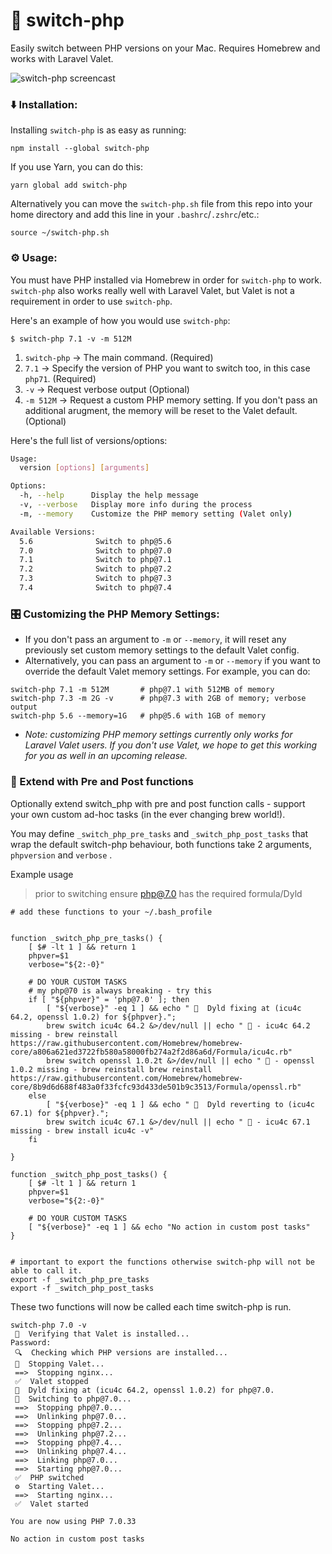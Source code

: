 # 🔀 switch-php

Easily switch between PHP versions on your Mac. Requires Homebrew and works with Laravel Valet.

![switch-php screencast](./switch-php.gif)


### ⬇️️️ Installation:

Installing `switch-php` is as easy as running:

```
npm install --global switch-php
```

If you use Yarn, you can do this:

```
yarn global add switch-php
```

Alternatively you can move the `switch-php.sh` file from this repo into your home directory and add this line in your `.bashrc`/`.zshrc`/etc.:

```
source ~/switch-php.sh
```


### ⚙ Usage:

You must have PHP installed via Homebrew in order for `switch-php` to work. `switch-php` also works really well with Laravel Valet, but Valet is not a requirement in order to use `switch-php`.

Here's an example of how you would use `switch-php`:

```
$ switch-php 7.1 -v -m 512M
```

1. `switch-php` -> The main command. (Required)
1. `7.1` -> Specify the version of PHP you want to switch too, in this case `php71`. (Required)
1. `-v` -> Request verbose output (Optional)
1. `-m 512M` -> Request a custom PHP memory setting. If you don't pass an additional arugment, the memory will be reset to the Valet default. (Optional)

Here's the full list of versions/options:

```bash
Usage:
  version [options] [arguments]

Options:
  -h, --help      Display the help message
  -v, --verbose   Display more info during the process
  -m, --memory    Customize the PHP memory setting (Valet only)

Available Versions:
  5.6              Switch to php@5.6
  7.0              Switch to php@7.0
  7.1              Switch to php@7.1
  7.2              Switch to php@7.2
  7.3              Switch to php@7.3
  7.4              Switch to php@7.4
```


### 🎛 Customizing the PHP Memory Settings:

- If you don't pass an argument to `-m` or `--memory`, it will reset any previously set custom memory settings to the default Valet config.
- Alternatively, you can pass an argument to `-m` or    `--memory` if you want to override the default Valet memory settings. For example, you can do:

```
switch-php 7.1 -m 512M       # php@7.1 with 512MB of memory
switch-php 7.3 -m 2G -v      # php@7.3 with 2GB of memory; verbose output
switch-php 5.6 --memory=1G   # php@5.6 with 1GB of memory
```

- *Note: customizing PHP memory settings currently only works for Laravel Valet users. If you don't use Valet, we hope to get this working for you as well in an upcoming release.*



### 🎁 Extend with Pre and Post functions

Optionally extend switch_php with pre and post function calls - support your own custom ad-hoc tasks (in the ever changing brew world!).

You may define `_switch_php_pre_tasks` and `_switch_php_post_tasks` that wrap the default switch-php behaviour, both functions take 2 arguments, `phpversion` and `verbose` .



Example usage 

>  prior to switching ensure php@7.0 has the required formula/Dyld

````
# add these functions to your ~/.bash_profile


function _switch_php_pre_tasks() {
    [ $# -lt 1 ] && return 1
    phpver=$1
    verbose="${2:-0}"

    # DO YOUR CUSTOM TASKS
    # my php@70 is always breaking - try this 
    if [ "${phpver}" = 'php@7.0' ]; then
        [ "${verbose}" -eq 1 ] && echo " 🚩  Dyld fixing at (icu4c 64.2, openssl 1.0.2) for ${phpver}.";
        brew switch icu4c 64.2 &>/dev/null || echo " 🚩 - icu4c 64.2 missing - brew reinstall https://raw.githubusercontent.com/Homebrew/homebrew-core/a806a621ed3722fb580a58000fb274a2f2d86a6d/Formula/icu4c.rb"
        brew switch openssl 1.0.2t &>/dev/null || echo " 🚩 - openssl 1.0.2 missing - brew reinstall brew reinstall https://raw.githubusercontent.com/Homebrew/homebrew-core/8b9d6d688f483a0f33fcfc93d433de501b9c3513/Formula/openssl.rb"
    else
        [ "${verbose}" -eq 1 ] && echo " 🚩  Dyld reverting to (icu4c 67.1) for ${phpver}.";
        brew switch icu4c 67.1 &>/dev/null || echo " 🚩 - icu4c 67.1 missing - brew install icu4c -v"
    fi

}

function _switch_php_post_tasks() {
    [ $# -lt 1 ] && return 1
    phpver=$1
    verbose="${2:-0}"

    # DO YOUR CUSTOM TASKS
    [ "${verbose}" -eq 1 ] && echo "No action in custom post tasks" 
}


# important to export the functions otherwise switch-php will not be able to call it.
export -f _switch_php_pre_tasks
export -f _switch_php_post_tasks
````

These two functions will now be called each time switch-php is run.
```
switch-php 7.0 -v
 👀  Verifying that Valet is installed...
Password:
 🔍  Checking which PHP versions are installed...
 🛑  Stopping Valet...
 ==>  Stopping nginx...
 ✅  Valet stopped
 🚩  Dyld fixing at (icu4c 64.2, openssl 1.0.2) for php@7.0.
 🔀  Switching to php@7.0...
 ==>  Stopping php@7.0...
 ==>  Unlinking php@7.0...
 ==>  Stopping php@7.2...
 ==>  Unlinking php@7.2...
 ==>  Stopping php@7.4...
 ==>  Unlinking php@7.4...
 ==>  Linking php@7.0...
 ==>  Starting php@7.0...
 ✅  PHP switched
 ⚙  Starting Valet...
 ==>  Starting nginx...
 ✅  Valet started

You are now using PHP 7.0.33

No action in custom post tasks
```
